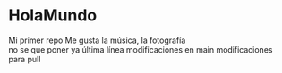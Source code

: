 # HolaMundo

Mi primer repo
Me gusta la música, la fotografía  
no se que poner ya
última línea
modificaciones en main
modificaciones para pull
